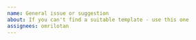 ```yaml
---
name: General issue or suggestion
about: If you can't find a suitable template - use this one
assignees: omrilotan
---
```


